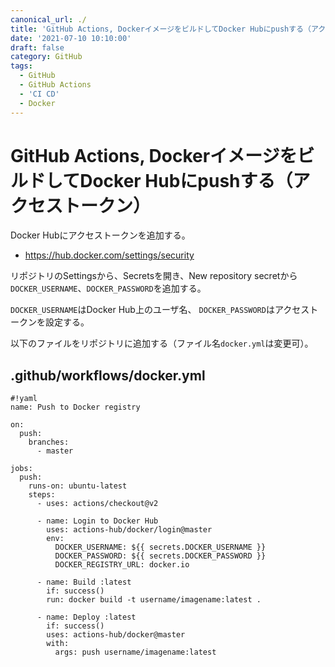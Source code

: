 ```yaml
---
canonical_url: ./
title: 'GitHub Actions, DockerイメージをビルドしてDocker Hubにpushする（アクセストークン）'
date: '2021-07-10 10:10:00'
draft: false
category: GitHub
tags:
  - GitHub
  - GitHub Actions
  - 'CI CD'
  - Docker
---
```


# GitHub Actions, DockerイメージをビルドしてDocker Hubにpushする（アクセストークン）

Docker Hubにアクセストークンを追加する。

- https://hub.docker.com/settings/security

リポジトリのSettingsから、Secretsを開き、New repository secretから
`DOCKER_USERNAME`、`DOCKER_PASSWORD`を追加する。

`DOCKER_USERNAME`はDocker Hub上のユーザ名、
`DOCKER_PASSWORD`はアクセストークンを設定する。

以下のファイルをリポジトリに追加する（ファイル名`docker.yml`は変更可）。

## .github/workflows/docker.yml
```
#!yaml
name: Push to Docker registry

on:
  push:
    branches:
      - master

jobs:
  push:
    runs-on: ubuntu-latest
    steps:
      - uses: actions/checkout@v2

      - name: Login to Docker Hub
        uses: actions-hub/docker/login@master
        env:
          DOCKER_USERNAME: ${{ secrets.DOCKER_USERNAME }}
          DOCKER_PASSWORD: ${{ secrets.DOCKER_PASSWORD }}
          DOCKER_REGISTRY_URL: docker.io

      - name: Build :latest
        if: success()
        run: docker build -t username/imagename:latest .

      - name: Deploy :latest
        if: success()
        uses: actions-hub/docker@master
        with:
          args: push username/imagename:latest
```
